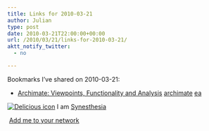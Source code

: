 ```yaml
---
title: Links for 2010-03-21
author: Julian
type: post
date: 2010-03-21T22:00:00+00:00
url: /2010/03/21/links-for-2010-03-21/
aktt_notify_twitter:
  - no

---
```

Bookmarks I&#8217;ve shared on 2010-03-21:

  * [Archimate: Viewpoints, Functionality and Analysis][1] 
    [archimate][2] [ea][3] </li> </ul> 
    
    <p class="deliciouslink">
      <a href="https://del.icio.us/synesthesia" title="See all my bookmarks on del.icio.us"><img src="https://www.synesthesia.co.uk/images/deliciousicon.jpg" alt="Delicious icon" /></a>&nbsp;I am <a href="https://del.icio.us/synesthesia" title="See all my bookmarks on del.icio.us">Synesthesia</a>
    </p>
    
    <p class="deliciouslink">
      <a href="https://del.icio.us/network?add=synesthesia" title="Add me to your del.icio.us network"><img src="https://www.synesthesia.co.uk/images/add.gif" alt="" /></a>&nbsp;<a href="https://del.icio.us/network?add=synesthesia" title="Add me to your del.icio.us network">Add me to your network</a>
    </p>

 [1]: https://doc.novay.nl/dsweb/Get/Document-35434
 [2]: https://delicious.com/synesthesia/archimate
 [3]: https://delicious.com/synesthesia/ea